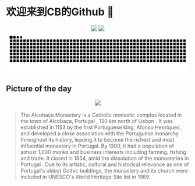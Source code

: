
# 欢迎来到CB的Github 👋

<div align="center">
  <img height="137px" src="https://github-readme-stats.vercel.app/api?username=SuperCB&show_icons=true&theme=radical" />
  <img height="137px" src="https://github-readme-stats.vercel.app/api/top-langs/?username=SuperCB&hide_title=true&hide_border=true&layout=compact&langs_count=6&text_color=000&icon_color=fff" />
</div>


<div align="center">
    <img src="./contribution-snake/github-contribution-grid-snake.svg" />
</div>



## Picture of the day
<div align="center">
  <img width=400px src="https://upload.wikimedia.org/wikipedia/commons/thumb/f/fb/Alcoba%C3%A7a_October_2021-1.jpg/825px-Alcoba%C3%A7a_October_2021-1.jpg" />
</div>

>The  Alcobaça Monastery  is a Catholic  monastic complex  located in the town of  Alcobaça, Portugal , 120 km north of  Lisbon . It was established in 1153 by the first Portuguese king,  Afonso Henriques , and developed a close association with the Portuguese monarchy throughout its history, leading it to become the richest and most influential monastery in Portugal. By 1300, it had a population of almost 1,000 monks and business interests including farming, fishing and trade. It closed in 1834, amid the  dissolution of the monasteries in Portugal . Due to its artistic, cultural and historical relevance as one of Portugal's oldest  Gothic  buildings, the monastery and its church were included in UNESCO's  World Heritage Site  list in 1989.



